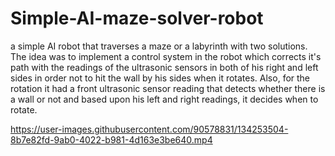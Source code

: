 # Simple-AI-maze-solver-robot
a simple AI robot that traverses a maze or a labyrinth with two solutions.
The idea was to implement a control system in the robot which corrects it's path with the readings of the ultrasonic sensors in both of his right and left sides in order not to hit the wall by his sides when it rotates. Also, for the rotation it had a front ultrasonic sensor reading that detects whether there is a wall or not and based upon his left and right readings, it decides when to rotate. 

https://user-images.githubusercontent.com/90578831/134253504-8b7e82fd-9ab0-4022-b981-4d163e3be640.mp4

